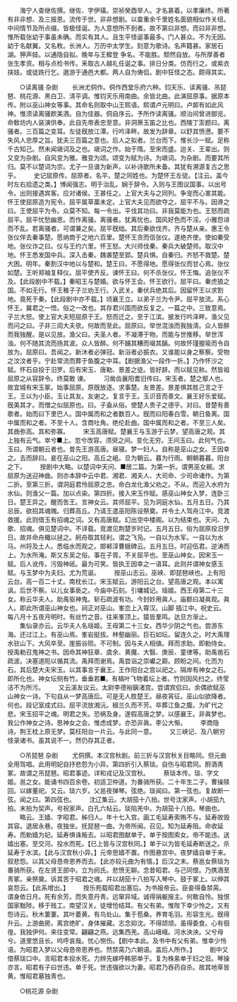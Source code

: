 <!-- { "loadSidebar": true } -->
　　海宁人查继佐撰。继佐、字伊璜。崇祯癸酉举人。才名甚着。以孝廉终。所著有非非想、及三报恩。流传于世。非非想剧。以畲重余千里姓名面貌相似作关纽。中间情节及所点缀。皆极怪诞。为人意想所不到者。故不第曰非想。而曰非非想。惟所载张幼于事虽未确。而实有其人。且生平怪诞事最多。门人甚众。不为无因。幼于名献翼。又名敉。长洲人。万历中太学生。刻意为歌诗。名声籍甚。家居石湖。狎声妓。以通隐自拟。晚年与王穉登 争名。不能胜。颓然自放。与所厚善者张生孝资。相与点检书传。釆取古人越礼任诞之事。排日分类。仿而行之。或紫衣挟妓。或徒跣行乞。遨游于通邑大都。两人自为俦侣。剧中狂怪之态。颇得其实。 

　　○读离骚 杂剧 
　　长洲尤侗作。侗作西堂乐府六种。钧天乐、读离骚、吊琵琶、桃花源、黑白卫、淸平调。惟钧天乐用南曲。余皆北曲。此演屈原事。据原本传。附以巫山神女等事。其命名则取中山王熙语。熙谓卢元明曰。卢郞有如此风神。惟须读离骚飮美酒。自为佳器。侗自序云。予所作读离骚。顺治间曾进御览。命敎坊内人装演供奉。此自先帝表忠至意。非洞箫玉笛之比也。西陵丁澎题曰。离骚者。三百篇之变耳。左徒旣放江潭。行吟泽畔。故发为辞章。以舒其愤懑。要不失风人忠厚之旨。犹夫三百篇之意也。后人之拟者。兰台而下。惟长沙一赋。足称千古知己。然未闻塡词及之也。塡词之作。始于隋。至宋而盛。迨关、王辈出。则又变为杂剧。自风变为雅。雅变为颂。颂变为赋为诗。为塡词。为杂剧。而要其所归。莫不以楚词为宗。尤子一旦谱为新声。以补诗歌所未备。其犹有溯源复古之思乎。 
　　史记屈原传。屈原者。名平。楚之同姓也。为楚怀王左徒。【注云。盖今时左右拾遗之类。】博闻强志。明于治乱。娴于辞令。入则与王图议国事。以出号令。出则接遇宾客。应对诸侯。王甚任之。上官大夫与之同列。争宠而心害其能。怀王使屈原造为宪令。屈平属草藁未定。上官大夫见而欲夺之。屈平不与。因谗之曰。王使屈平为令。众莫不知。每一令出。平伐其功曰。非我莫能为也。王怒而疏屈平。屈平忧愁幽思。而作离骚。离骚者。犹离忧也。国风好色而不淫。小雅怨诽而不乱。若离骚者。可谓兼之矣。屈平旣绌。其后秦欲伐齐。齐与楚从亲。惠王令张仪佯去秦事楚。愿纳商于之地六百里。楚怀王贪而信张仪。遂绝齐使。使如秦受地。张仪诈之曰。仪与王约六里。怀王怒。大兴师伐秦。秦兵大破楚师。取汉中地。怀王悉发国中兵。深入击秦。魏袭楚至郢。楚兵惧。自秦归。齐怒不救楚。楚大困。明年。秦割汉中地以与楚和。楚王曰。不愿得地。愿得张仪而甘心焉。张仪如楚。王听郑袖复释仪。屈平使齐反。谏怀王曰。何不杀张仪。怀王悔。追张仪不及。【此段剧中不载。】秦昭王与楚婚。欲与怀王会。怀王欲行。屈平曰。秦虎狼之国。不如无行。怀王稚子子兰劝王行。入武关。秦伏兵绝其后。因留怀王以求割地。竟死于秦。【此段剧中亦不载。】顷襄王立。以弟子兰为令尹。屈平放流。系心怀王。冀君之一悟。俗之一改也。其存君兴国而欲反复之。一篇之中。三致意焉。子兰大怒。使上官大夫短屈原于王。怒而迁之。至于江滨。披发行吟泽畔。渔父见而问之曰。子非三闾大夫欤。何故而至此。屈原曰。举世混浊而我独淸。众人皆醉而我独醒。是以见放。渔父曰。夫圣人者。不凝滞于物。而能与世推移。举世浑浊。何不随其流而扬其波。众人皆醉。何不餔其糟而啜其醨。何故怀瑾握瑜而令自放为。屈原曰。吾闻之。新沐者必弹冠。新浴者必振衣。又谁能以身之察察。受物之汶汶者乎。宁赴常流而葬于鱼腹之中耳。【剧据渔父一段作一折。】乃作怀沙之赋。怀石自投于汨罗。后有宋玉、唐勒、景差之徒。皆好辞。而以赋见称。然皆祖屈原之从容辞令。终莫敢 谏。 
　　习凿齿襄阳耆旧传曰。宋玉者。楚之鄢人也。故宜城有宋玉冢。始事屈原。原旣放逐。求事楚。友景差。景差惧其胜己言之于王。王以为小臣。玉让其友。友谢之。复言于王。玉识音而善文。襄王好乐爱赋。旣美其才。而憎之似屈原也。曰。子盍从俗。使楚人贵子之德乎。对曰。昔楚有善歌者。始而曰下里巴人。国中属而和之者数百人。旣而曰阳春白雪。朝日鱼离。国中属而和之者。不至十人。含商吐角。绝伦赴曲。国中属而和之者。不至三人矣。其曲弥高。其和弥寡。 
　　宋玉高唐赋。楚襄王与玉游于云梦。望高唐之观。其上独有云气。崒兮■上。忽兮改容。须臾之间。变化无穷。王问玉曰。此何气也。玉曰。所谓朝云者也。昔先王游高唐。昼寝。梦一妇人。自称是巫山之女。王因幸之。去而辞曰。妾在巫山之阳。高丘之岨。旦为朝云。暮为行雨。朝朝暮暮。阳台之下。 
　　按剧中大略。以楚词中天问、■居二篇。为第一折。谓男巫女觋。求屈原为送迎神曲。则亦本辞中云中君、湘君、湘夫人、大司命、少司命诸作。为第二折。至第三折。谓洞庭君怜屈原之忠。命白龙化渔父劝之。不从。而迎入水府为水仙。则渔父一篇。加以点染。第四折。接入宋玉作赋。感巫山神女入梦。连卧三日。楚王异之。醒而吿王。言神女云。其师屈平。见为洞庭水仙。五月五日。乃其忌辰。欲招其魂魄。归葬高丘。乃请王遣巫阳陈设祭奠。幷令土人驾舟江中。竞渡救援。此则借玉有招魂之词。又有高唐赋。幻出空中楼阁。以为结束也。天问、九歌、招魂。俱见楚词中。不详载。竞渡见荆楚岁时记。五月五日。俗为屈原投汨罗日。故并命舟檝以拯之。舸舟取其轻利。谓之飞凫。一自以为水军。一自以为水马。州将及土人。悉临水而观之。邯郸淳曹娥碑云。五月五日。时迎伍君。逆涛而上。为水所淹。斯又东吴之俗。事在子胥。不关屈平也。至巫山神女。因宋玉一赋。后人讹传。污毁神祇。最为可笑。皆执王因幸之一语耳。此则幷谓神女感玉赋。与玉梦中为夫妇。尤为荒诞。 
　　按巫山志云。巫峡、即琵琶峡也。上有阳云台。高一百二十丈。南枕长江。宋玉赋云。游阳云之台。望高唐之观。本以寓讽。后世不察。以儿女事亵之。今庙中石刻。引墉城记。瑶姬。西王母第二十三女。称云华夫人。助禹驱神鬼。斩石疏波有功。今封妙用眞人。庙额曰凝眞观。眞人。即此所谓巫山神女也。祠正对巫山。峯峦上入霄汉。山脚 插江中。祝史云。每八月十五夜月明时。有丝竹之音。往来峯顶上。猿皆羣鸣。达旦方渐止。 
　　集仙录亦云。云华夫人名瑶姬。王母第二十三女。西华少阴之气也。尝游东海。还过江上。有巫山焉。峯岩挺拔。林壑幽丽。巨石如坛。留连久之。时大禹理水驻山下。大风卒至。崖振谷陨。不可制。因与夫人相値。拜而求助。即勅侍女。授禹勅召鬼神之书。因命其神狂章、虞余、黄魔、大翳、庚辰、童律等。助禹凿石疏波。决塞道阨以循其流。禹拜而谢焉。禹尝诣之崇巘之巅。顾盼之间。化而为石。其后楚大夫宋玉。以其事言于襄王。王作阳台之宫以祀之。隔岸有神女之石。即所化也。神女坛侧有竹。垂垂若■。有槁叶飞物着坛上者。竹则因风扫之。终莹洁不为所污。 
　　又云溪友议云。太尉李德裕鎭渚宫。尝谓宾侣曰。余偶欲赋巫山神女一诗。下句自从一梦高唐后。可是无人胜楚王。昼夜宵征。巫山似欲降者。何也。段记室成式曰。屈平流放湘沅。椒兰久而不芳。卒葬江鱼之腹。为旷代之悲。宋玉招平之魂。明君之失。恐祸及身。遂假高唐之梦。以感襄王。非眞梦也。我公作神女之诗。思神女之会。惟虑成梦。亦恐非眞。李公大惭。 
　　李商隐诗。荆王枕上原无梦。莫枉阳台一片云。与此同一意。 
　　又三峡记、及八朝穷怪录诸书。虽其说不一。然仍存其正者。 

　　○吊琵琶 杂剧 
　　尤侗撰。本汉宫秋剧。前三折与汉宫秋关目略同。但元曲全用驾唱。此用明妃自抒悲怨为小异。第四折引入蔡琰。自伤与昭君同。酹酒靑冢。故谓之吊琵琶。昭君事迹。详和戎记及汉宫秋。 
　　蔡琰本传。琰、字文姬。邕之女。能诵书四百余卷。初适卫仲道。为番骑所获。二十年生二子。曹操赎回。以嫁董祀。又云。琰六岁。父邕夜弹琴。弦绝。琰闻曰。第一弦也。复故断一弦。闻之曰。第四弦也。 
　　沈辽集云。大胡笳十八拍。世号沈家声。小胡笳九拍。末拍为契声。号祝家声。白孔六帖云。琰陷羌中。为胡笳十八拍。琴曲也。 
　　略云。王嫱、字昭君。秭归人。年十七入宫。画工毛延寿索贿不与。延寿故毁其容。退居永巷。夜独坐。抚琵琶一曲。为帝所闻。召见。知为延寿阻。命收延寿。而勅嫱为妃。延寿惧诛叛去。以昭君图献单于。单于按图索女。帝不能违。送嫱出塞。至交河。投水而死。【已上皆与汉宫秋同。】单于以为皆毛延寿断送之。杀延寿于水滨。【此与汉宫秋小异。】元帝思嫱不置。作图悬宫中。夜梦嫱自单于来。叙悲怨。以其父母恳帝恩养而去。【此亦较元曲为有情。】后汉之末。蔡邕女蔡琰为番骑所获。在左贤王部中。立为阏氏。悲愤无聊。念昔昭君。与己同恨。乃携酒至靑冢。亲祭奠。诉其苦于昭君之魂。幷以胡笳十八拍写入琴中。鼓于冢上。以伸其哀怨云。【此系增出。】 
　　按乐苑载昭君出塞后。为书报帝云。臣妾得备禁脔。谓身依日月。死有余芳。而失意丹靑。远窜异域。诚得捐躯报主。何敢自怜。独恨国家黜陟。移于贱工。南望汉关。徒增怆结耳。有父有弟。惟陛下幸少怜之。又有怨诗云。秋木萋萋。其叶萎黄。有鸟处山。集于苞桑。养育毛羽。形容生光。旣得升云。上游曲房。离宫绝旷。身体摧藏。志念抑沈。不得颉颃。虽得委食。心有徊徨。我独伊何。来往变常。翩翩之燕。远集西羌。高山峨峨。河水泱泱。父兮母兮。道里悠且长。呜呼哀哉。忧心恻伤。【剧中本此。及书中有父有弟。惟幸少怜语。为昭君入梦以父母恳帝恩养也。然禁脔乃六朝语。盖后人所作。】 
　　剧中又借蔡琰口中。言昭君本投水死。力辨先嫁呼韩邪单于。复为株絫单于妇之诳。琴操亦言。昭君有子曰世违。单于死。世违强欲以为妻。昭君乃吞药自杀。故其地草皆黄。惟昭君墓独靑也。 

　　○桃花源 杂剧 
